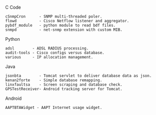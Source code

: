 C Code
    
    cSnmpCron      - SNMP multi-threaded poler.
    flowd          - Cisco Netflow listener and aggregator.
    pybdf_module   - python module to read bdf files.
    snmpd          - net-snmp extension with custom MIB.
  
Python

    adsl        - ADSL RADIUS processing.
    audit-tools - Cisco configs versus database.
    various     - IP allocation management.
  
Java
    
    jsonbta        - Tomcat servlet to deliver database data as json.
    kenan2forte    - Simple database remapping.
    linxfaultsa    - Screen scraping and database check.
    GPSTestReceiver- Android tracking server for Tomcat.
    
Android
   
    AAPTBTAWidget - AAPT Internet usage widget.
